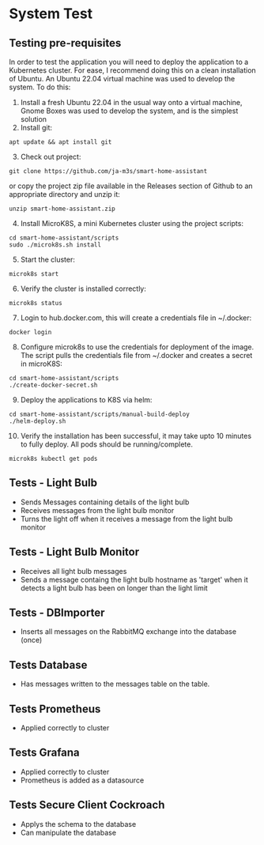 # System Test

## Testing pre-requisites

In order to test the application you will need to deploy the application to a Kubernetes cluster. For ease, I recommend doing this on a clean installation of Ubuntu. An Ubuntu 22.04 virtual machine was used to develop the system. To do this:

1. Install a fresh Ubuntu 22.04 in the usual way onto a virtual machine, Gnome Boxes was used to develop the system, and is the simplest solution
2. Install git:
```
apt update && apt install git
```
3. Check out project:
```
git clone https://github.com/ja-m3s/smart-home-assistant
```
or copy the project zip file available in the Releases section of Github to an appropriate directory and unzip it:
```
unzip smart-home-assistant.zip
```
4. Install MicroK8S, a mini Kubernetes cluster using the project scripts:
```
cd smart-home-assistant/scripts
sudo ./microk8s.sh install
```
5. Start the cluster:
```
microk8s start
```
6. Verify the cluster is installed correctly:
```
microk8s status
```
7. Login to hub.docker.com, this will create a credentials file in ~/.docker:
```
docker login
```
8.   Configure microk8s to use the credentials for deployment of the image. The script pulls the credentials file from ~/.docker and creates a secret in microK8S:
```
cd smart-home-assistant/scripts
./create-docker-secret.sh
```
9.   Deploy the applications to K8S via helm: 
```
cd smart-home-assistant/scripts/manual-build-deploy
./helm-deploy.sh
```
10. Verify the installation has been successful, it may take upto 10 minutes to fully deploy. All pods should be running/complete.
```
microk8s kubectl get pods
```

## Tests - Light Bulb

- Sends Messages containing details of the light bulb
- Receives messages from the light bulb monitor
- Turns the light off when it receives a message from the light bulb monitor

## Tests - Light Bulb Monitor

- Receives all light bulb messages
- Sends a message containg the light bulb hostname as 'target' when it detects a light bulb has been on longer than the light limit

## Tests - DBImporter

- Inserts all messages on the RabbitMQ exchange into the database (once)

## Tests Database

- Has messages written to the messages table on the table.

## Tests Prometheus

- Applied correctly to cluster

## Tests Grafana

- Applied correctly to cluster
- Prometheus is added as a datasource

## Tests Secure Client Cockroach

- Applys the schema to the database
- Can manipulate the database
